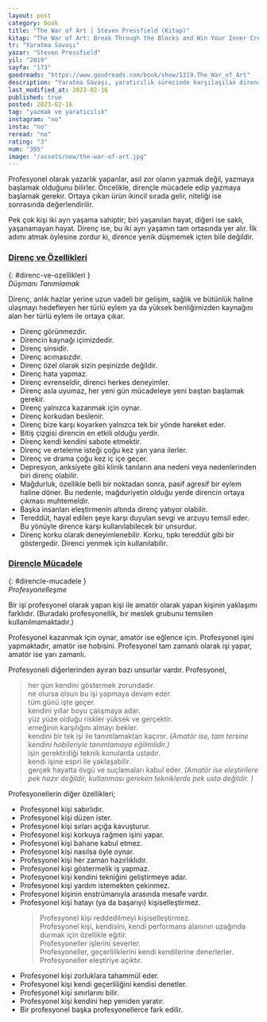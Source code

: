 ```yaml
---
layout: post
category: book
title: "The War of Art | Steven Pressfield (Kitap)"
kitap: "The War of Art: Break Through the Blocks and Win Your Inner Creative Battles"
tr: "Yaratma Savaşı"
yazar: "Steven Pressfield"
yil: "2019"
sayfa: "173"
goodreads: "https://www.goodreads.com/book/show/1319.The_War_of_Art"
description: "Yaratma Savaşı, yaratıcılık sürecinde karşılaşılan direnci ve dirençle mücadele yöntemlerini anlatıyor."
last_modified_at: 2023-02-16
published: true
posted: 2023-02-16
tag: "yazmak ve yaratıcılık"
instagram: "no"
insta: "no"
reread: "no"
rating: "3"
num: "305"
image: "/assets/new/the-war-of-art.jpg"
---
```


Profesyonel olarak yazarlık yapanlar, asıl zor olanın yazmak değil, yazmaya başlamak olduğunu bilirler. Öncelikle, dirençle mücadele edip yazmaya başlamak gerekir. Ortaya çıkan ürün ikincil sırada gelir, niteliği ise sonrasında değerlendirilir.

Pek çok kişi iki ayrı yaşama  sahiptir; biri yaşanılan hayat, diğeri ise saklı, yaşanamayan hayat. Direnç ise, bu iki ayrı yaşamın tam ortasında yer alır. İlk adımı atmak öylesine zordur ki, dirence yenik düşmemek içten bile değildir.

### [Direnç ve Özellikleri](#direnc-ve-ozellikleri)
{: #direnc-ve-ozellikleri }  
_Düşmanı Tanımlamak_

Direnç, anlık hazlar yerine uzun vadeli bir gelişim, sağlık ve bütünlük haline ulaşmayı hedefleyen her türlü eylem ya da yüksek benliğimizden kaynağını alan her türlü eylem ile ortaya çıkar.

- Direnç görünmezdir.
- Direncin kaynağı içimizdedir.
- Direnç sinsidir.
- Direnç acımasızdır.
- Direnç özel olarak sizin peşinizde değildir.
- Direnç hata yapmaz.
- Direnç evrenseldir, direnci herkes deneyimler.
- Direnç asla uyumaz, her yeni gün mücadeleye yeni baştan başlamak gerekir.
- Direnç yalnızca kazanmak için oynar.
- Direnç korkudan beslenir.
- Direnç bize karşı koyarken yalnızca tek bir yönde hareket eder.
- Bitiş çizgisi direncin en etkili olduğu yerdir.
- Direnç kendi kendini sabote etmektir.
- Direnç ve erteleme isteği çoğu kez yan yana ilerler.
- Direnç ve drama çoğu kez iç içe geçer.
- Depresyon, anksiyete gibi klinik tanıların ana nedeni veya nedenlerinden biri direnç olabilir.
- Mağdurluk, özellikle belli bir noktadan sonra, pasif agresif bir eylem haline döner. Bu nedenle, mağduriyetin olduğu yerde direncin ortaya çıkması muhtemeldir.
- Başka insanları eleştirmenin altında direnç yatıyor olabilir.
- Tereddüt, hayal edilen şeye karşı duyulan sevgi ve arzuyu temsil eder. Bu yönüyle dirence karşı kullanılabilecek bir unsurdur.
- Direnç korku olarak deneyimlenebilir. Korku, tıpkı tereddüt gibi bir göstergedir. Direnci yenmek için kullanılabilir.

### [Dirençle Mücadele](#direncle-mucadele)
{: #direncle-mucadele }  
_Profesyonelleşme_

Bir işi profesyonel olarak yapan kişi ile amatör olarak yapan kişinin yaklaşımı farklıdır. (Buradaki profesyonellik, bir meslek grubunu temsilen kullanılmamaktadır.)

Profesyonel kazanmak için oynar, amatör ise eğlence için. 
Profesyonel işini yapmaktadır, amatör ise hobisini.
Profesyonel tam zamanlı olarak işi yapar, amatör ise yarı zamanlı.

Profesyoneli diğerlerinden ayıran bazı unsurlar vardır. Profesyonel,
> her gün kendini göstermek zorundadır.  
> ne olursa olsun bu işi yapmaya devam eder.  
> tüm günü işte geçer.  
> kendini yıllar boyu çalışmaya adar.  
> yüz yüze olduğu riskler yüksek ve gerçektir.  
> emeğinin karşılığını almayı bekler.  
> kendini bir tek işi ile tanımlamaktan kaçınır. _(Amatör ise, tam tersine kendini hobileriyle tanımlamaya eğilimlidir.)_  
> işin gerektirdiği teknik konularda ustadır.  
> kendi işine espri ile yaklaşabilir.  
> gerçek hayatta övgü ve suçlamaları kabul eder. _(Amatör ise eleştirilere pek hazır değildir, kullanması gereken tekniklerde pek usta değildir. )_  

Profesyonellerin diğer özellikleri;

- Profesyonel kişi sabırlıdır.
- Profesyonel kişi düzen ister.
- Profesyonel kişi sırları açığa kavuşturur.
- Profesyonel kişi korkuya rağmen işini yapar.
- Profesyonel kişi bahane kabul etmez.
- Profesyonel kişi nasılsa öyle oynar.
- Profesyonel kişi her zaman hazırlıklıdır.
- Profesyonel kişi göstermelik iş yapmaz.
- Profesyonel kişi kendini tekniğini geliştirmeye adar.
- Profesyonel kişi yardım istemekten çekinmez.
- Profesyonel kişinin enstrümanıyla arasında mesafe vardır.
- Profesyonel kişi hatayı (ya da başarıyı) kişiselleştirmez.
	> Profesyonel kişi reddedilmeyi kişiselleştirmez.  
	> Profesyonel kişi, kendisini, kendi performans alanının uzağında durmak için özellikle eğitir.  
	> Profesyoneller işlerini severler.  
	> Profesyoneller, geçerliliklerini kendi kendilerine denerlerler.  
	> Profesyoneller eleştiriye açıktır.  
- Profesyonel kişi zorluklara tahammül eder.
- Profesyonel kişi kendi geçerliliğini kendisi denetler.
- Profesyonel kişi sınırlarını bilir.
- Profesyonel kişi kendini hep yeniden yaratır.
- Bir profesyonel başka profesyonellerce fark edilir.
